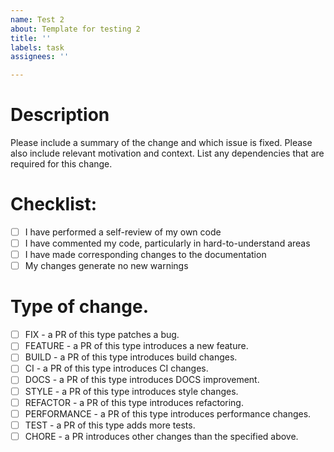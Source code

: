 ```yaml
---
name: Test 2
about: Template for testing 2
title: ''
labels: task
assignees: ''

---
```


# Description

Please include a summary of the change and which issue is fixed. Please also include relevant motivation and context. List any dependencies that are required for this change.

# Checklist:
<!-- CHECKLIST_TYPE: ALL -->
- [ ] I have performed a self-review of my own code
- [ ] I have commented my code, particularly in hard-to-understand areas
- [ ] I have made corresponding changes to the documentation
- [ ] My changes generate no new warnings
<!-- /CHECKLIST_TYPE -->

# Type of change.
<!-- CHECKLIST_TYPE: ONE -->
- [ ] FIX - a PR of this type patches a bug.
- [ ] FEATURE - a PR of this type introduces a new feature.
- [ ] BUILD - a PR of this type introduces build changes.
- [ ] CI - a PR of this type introduces CI changes.
- [ ] DOCS - a PR of this type introduces DOCS improvement.
- [ ] STYLE - a PR of this type introduces style changes.
- [ ] REFACTOR - a PR of this type introduces refactoring.
- [ ] PERFORMANCE - a PR of this type introduces performance changes.
- [ ] TEST - a PR of this type adds more tests.
- [ ] CHORE - a PR introduces other changes than the specified above.
<!-- /CHECKLIST_TYPE -->
